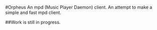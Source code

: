 #Orpheus
An mpd (Music Player Daemon) client.
An attempt to make a simple and fast mpd client.

##Work is still in progress.
